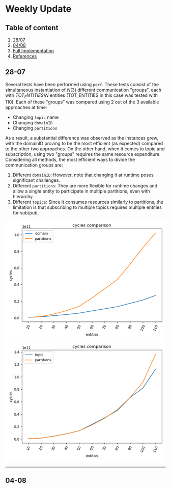 # Weekly Update 
## Table of content
1. [28/07](#{28-07})
2. [04/08](#04-08)
3. [Full Implementation](#full-implementation)
4. [References](#References)

## 28-07
Several tests have been performed using `perf`. These tests consist of the simultaneous instantiation of $N(3)$ different communication "groups", each with $TOT_ENTITIES/N$ entities (TOT_ENTITIES in this case was tested with 110). Each of these "groups" was compared using 2 out of the 3 available approaches at time:

- Changing `topic` name
- Changing `domainID`
- Changing `partitions`

As a result, a substantial difference was observed as the instances grew, with the domainID proving to be the most efficient (as expected) compared to the other two approaches. On the other hand, when it comes to topic and subscription, using two "groups" requires the same resource expenditure. Considering all methods, the most efficient ways to divide the communication groups are:

1. Different `domainID`: However, note that changing it at runtime poses significant challenges.
2. Different `partitions`: They are more flexible for runtime changes and allow a single entity to participate in multiple partitions, even with hierarchy.
3. Different `topics`: Since it consumes resources similarly to partitions, the limitation is that subscribing to multiple topics requires multiple entities for sub/pub.

![IMAGE](performance/generic/img/customdomain_partitions_cycles.png)
![IMAGE](performance/generic/img/customtopic_partitions_cycles.png)

---
## 04-08